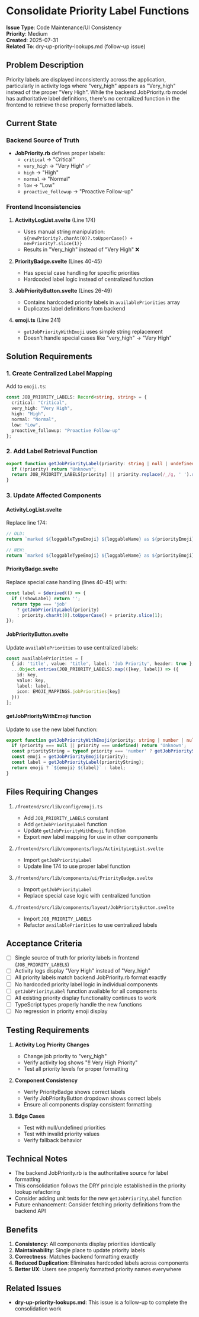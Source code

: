 # Consolidate Priority Label Functions

**Issue Type**: Code Maintenance/UI Consistency  
**Priority**: Medium  
**Created**: 2025-07-31  
**Related To**: dry-up-priority-lookups.md (follow-up issue)

## Problem Description

Priority labels are displayed inconsistently across the application, particularly in activity logs where "very_high" appears as "Very_high" instead of the proper "Very High". While the backend JobPriority.rb model has authoritative label definitions, there's no centralized function in the frontend to retrieve these properly formatted labels.

## Current State

### Backend Source of Truth
- **JobPriority.rb** defines proper labels:
  - `critical` → "Critical"
  - `very_high` → "Very High" ✅
  - `high` → "High"
  - `normal` → "Normal"
  - `low` → "Low"
  - `proactive_followup` → "Proactive Follow-up"

### Frontend Inconsistencies
1. **ActivityLogList.svelte** (Line 174)
   - Uses manual string manipulation: `${newPriority?.charAt(0)?.toUpperCase() + newPriority?.slice(1)}`
   - Results in "Very_high" instead of "Very High" ❌

2. **PriorityBadge.svelte** (Lines 40-45)
   - Has special case handling for specific priorities
   - Hardcoded label logic instead of centralized function

3. **JobPriorityButton.svelte** (Lines 26-49)
   - Contains hardcoded priority labels in `availablePriorities` array
   - Duplicates label definitions from backend

4. **emoji.ts** (Line 241)
   - `getJobPriorityWithEmoji` uses simple string replacement
   - Doesn't handle special cases like "very_high" → "Very High"

## Solution Requirements

### 1. Create Centralized Label Mapping
Add to `emoji.ts`:
```typescript
const JOB_PRIORITY_LABELS: Record<string, string> = {
  critical: "Critical",
  very_high: "Very High",
  high: "High", 
  normal: "Normal",
  low: "Low",
  proactive_followup: "Proactive Follow-up"
};
```

### 2. Add Label Retrieval Function
```typescript
export function getJobPriorityLabel(priority: string | null | undefined): string {
  if (!priority) return "Unknown";
  return JOB_PRIORITY_LABELS[priority] || priority.replace(/_/g, ' ').replace(/\b\w/g, l => l.toUpperCase());
}
```

### 3. Update Affected Components

#### ActivityLogList.svelte
Replace line 174:
```typescript
// OLD:
return `marked ${loggableTypeEmoji} ${loggableName} as ${priorityEmoji} ${newPriority?.charAt(0)?.toUpperCase() + newPriority?.slice(1)} Priority`;

// NEW:
return `marked ${loggableTypeEmoji} ${loggableName} as ${priorityEmoji} ${getJobPriorityLabel(newPriority)} Priority`;
```

#### PriorityBadge.svelte
Replace special case handling (lines 40-45) with:
```typescript
const label = $derived(() => {
  if (!showLabel) return '';
  return type === 'job' 
    ? getJobPriorityLabel(priority)
    : priority.charAt(0).toUpperCase() + priority.slice(1);
});
```

#### JobPriorityButton.svelte
Update `availablePriorities` to use centralized labels:
```typescript
const availablePriorities = [
  { id: 'title', value: 'title', label: 'Job Priority', header: true },
  ...Object.entries(JOB_PRIORITY_LABELS).map(([key, label]) => ({
    id: key,
    value: key,
    label: label,
    icon: EMOJI_MAPPINGS.jobPriorities[key]
  }))
];
```

#### getJobPriorityWithEmoji function
Update to use the new label function:
```typescript
export function getJobPriorityWithEmoji(priority: string | number | null | undefined): string {
  if (priority === null || priority === undefined) return 'Unknown';
  const priorityString = typeof priority === 'number' ? getJobPriorityString(priority) : priority;
  const emoji = getJobPriorityEmoji(priority);
  const label = getJobPriorityLabel(priorityString);
  return emoji ? `${emoji} ${label}` : label;
}
```

## Files Requiring Changes

1. `/frontend/src/lib/config/emoji.ts`
   - Add `JOB_PRIORITY_LABELS` constant
   - Add `getJobPriorityLabel` function
   - Update `getJobPriorityWithEmoji` function
   - Export new label mapping for use in other components

2. `/frontend/src/lib/components/logs/ActivityLogList.svelte`
   - Import `getJobPriorityLabel`
   - Update line 174 to use proper label function

3. `/frontend/src/lib/components/ui/PriorityBadge.svelte`
   - Import `getJobPriorityLabel`
   - Replace special case logic with centralized function

4. `/frontend/src/lib/components/layout/JobPriorityButton.svelte`
   - Import `JOB_PRIORITY_LABELS`
   - Refactor `availablePriorities` to use centralized labels

## Acceptance Criteria

- [ ] Single source of truth for priority labels in frontend (`JOB_PRIORITY_LABELS`)
- [ ] Activity logs display "Very High" instead of "Very_high"
- [ ] All priority labels match backend JobPriority.rb format exactly
- [ ] No hardcoded priority label logic in individual components
- [ ] `getJobPriorityLabel` function available for all components
- [ ] All existing priority display functionality continues to work
- [ ] TypeScript types properly handle the new functions
- [ ] No regression in priority emoji display

## Testing Requirements

1. **Activity Log Priority Changes**
   - Change job priority to "very_high"
   - Verify activity log shows "‼️ Very High Priority"
   - Test all priority levels for proper formatting

2. **Component Consistency**
   - Verify PriorityBadge shows correct labels
   - Verify JobPriorityButton dropdown shows correct labels
   - Ensure all components display consistent formatting

3. **Edge Cases**
   - Test with null/undefined priorities
   - Test with invalid priority values
   - Verify fallback behavior

## Technical Notes

- The backend JobPriority.rb is the authoritative source for label formatting
- This consolidation follows the DRY principle established in the priority lookup refactoring
- Consider adding unit tests for the new `getJobPriorityLabel` function
- Future enhancement: Consider fetching priority definitions from the backend API

## Benefits

1. **Consistency**: All components display priorities identically
2. **Maintainability**: Single place to update priority labels
3. **Correctness**: Matches backend formatting exactly
4. **Reduced Duplication**: Eliminates hardcoded labels across components
5. **Better UX**: Users see properly formatted priority names everywhere

## Related Issues

- **dry-up-priority-lookups.md**: This issue is a follow-up to complete the consolidation work